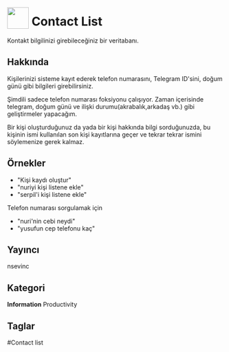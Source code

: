 # <img src="https://raw.githack.com/FortAwesome/Font-Awesome/master/svgs/solid/address-book.svg" card_color="#22A7F0" width="50" height="50" style="vertical-align:bottom"/> Contact List
Kontakt bilgilinizi girebileceğiniz bir veritabanı.

## Hakkında
Kişilerinizi sisteme kayıt ederek telefon numarasını, Telegram ID'sini, doğum günü gibi bilgileri girebilirsiniz.

Şimdili sadece telefon numarası foksiyonu çalışıyor.
Zaman içerisinde telegram, doğum günü ve ilişki durumu(akrabalık,arkadaş vb.) gibi geliştirmeler yapacağım.

Bir kişi oluşturduğunuz da yada bir kişi hakkında bilgi sorduğunuzda, bu kişinin ismi kullanılan son kişi kayıtlarına geçer ve tekrar tekrar ismini söylemenize gerek kalmaz.

## Örnekler
* "Kişi kaydı oluştur"
* "nuriyi kişi listene ekle"
* "serpil'i kişi listene ekle"

Telefon numarası sorgulamak için
* "nuri'nin cebi neydi"
* "yusufun cep telefonu kaç"


## Yayıncı
nsevinc

## Kategori
**Information**
Productivity

## Taglar
#Contact list

